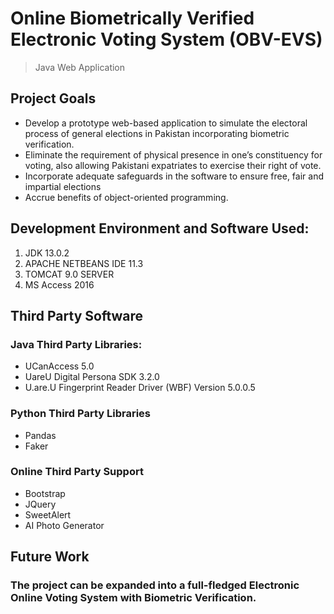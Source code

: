 # Online Biometrically Verified Electronic Voting System (OBV-EVS)
> Java Web Application

## Project Goals
- Develop a prototype web-based application to simulate the electoral process of general elections in Pakistan incorporating biometric verification.
- Eliminate the requirement of physical presence in one’s constituency for voting, also allowing Pakistani expatriates to exercise their right of vote.
- Incorporate adequate safeguards in the software to ensure free, fair and impartial elections
- Accrue benefits of object-oriented programming.

## Development Environment and Software Used:
1. JDK 13.0.2
2. APACHE NETBEANS IDE 11.3
3. TOMCAT 9.0 SERVER
4. MS Access 2016 

## Third Party Software
### Java Third Party Libraries:
- UCanAccess 5.0
- UareU Digital Persona SDK 3.2.0
- U.are.U Fingerprint Reader Driver (WBF) Version 5.0.0.5

### Python Third Party Libraries
- Pandas
- Faker

### Online Third Party Support
- Bootstrap
- JQuery
- SweetAlert
- AI Photo Generator

## Future Work
### The project can be expanded into a full-fledged Electronic Online Voting System with Biometric Verification.

